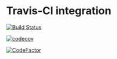 # Travis-CI integration

[![Build Status](https://travis-ci.com/priteshgohil/AST.svg?branch=working_copy)](https://travis-ci.com/priteshgohil/AST)


[![codecov](https://codecov.io/gh/priteshgohil/AST/branch/master/graph/badge.svg)](https://codecov.io/gh/priteshgohil/AST?access_token=d597e354-11d0-4d28-aa10-f43155935ab8)

[![CodeFactor](https://www.codefactor.io/repository/github/priteshgohil/ast/badge/master)](https://www.codefactor.io/repository/github/priteshgohil/ast/overview/master)

